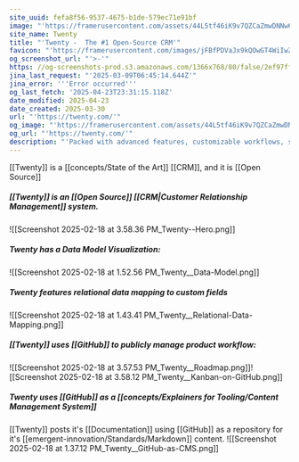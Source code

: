 ```yaml
---
site_uuid: fefa8f56-9537-4675-b1de-579ec71e91bf
image: "'https://framerusercontent.com/assets/44L5tf46iK9v7QZCaZmwDNNw6Ts.png'"
site_name: Twenty
title: "'Twenty -  The #1 Open-Source CRM'"
favicon: "'https://framerusercontent.com/images/jFBfPDVaJx9kQOwGT4WiIwZCos.png'"
og_screenshot_url: "'>-'"
https: //og-screenshots-prod.s3.amazonaws.com/1366x768/80/false/2ef97ffe0b869e2e8316b66eef4a59b959cc88d038ed23bec41951e3a7d6527c.jpeg
jina_last_request: "'2025-03-09T06:45:14.644Z'"
jina_error: '''Error occurred'''
og_last_fetch: '2025-04-23T23:31:15.118Z'
date_modified: 2025-04-23
date_created: 2025-03-30
url: "'https://twenty.com/'"
og_image: "'https://framerusercontent.com/assets/44L5tf46iK9v7QZCaZmwDNNw6Ts.png'"
og_url: "'https://twenty.com/'"
description: "'Packed with advanced features, customizable workflows, supported by a large community. Transform customer relationship management seamlessly and efficiently.'"
---
```


[[Twenty]] is a [[concepts/State of the Art]] [[CRM]], and it is [[Open Source]]

##### [[Twenty]] is an [[Open Source]] [[CRM|Customer Relationship Management]] system.
![[Screenshot 2025-02-18 at 3.58.36 PM_Twenty--Hero.png]]

##### Twenty has a Data Model Visualization:
![[Screenshot 2025-02-18 at 1.52.56 PM_Twenty__Data-Model.png]]
##### Twenty features relational data mapping to custom fields
![[Screenshot 2025-02-18 at 1.43.41 PM_Twenty__Relational-Data-Mapping.png]]

##### [[Twenty]] uses [[GitHub]] to publicly manage product workflow:
![[Screenshot 2025-02-18 at 3.57.53 PM_Twenty__Roadmap.png]]![[Screenshot 2025-02-18 at 3.58.12 PM_Twenty__Kanban-on-GitHub.png]]
##### Twenty uses [[GitHub]] as a [[concepts/Explainers for Tooling/Content Management System]]
[[Twenty]] posts it's [[Documentation]] using [[GitHub]] as a repository for it's [[emergent-innovation/Standards/Markdown]] content.
![[Screenshot 2025-02-18 at 1.37.12 PM_Twenty__GitHub-as-CMS.png]]
